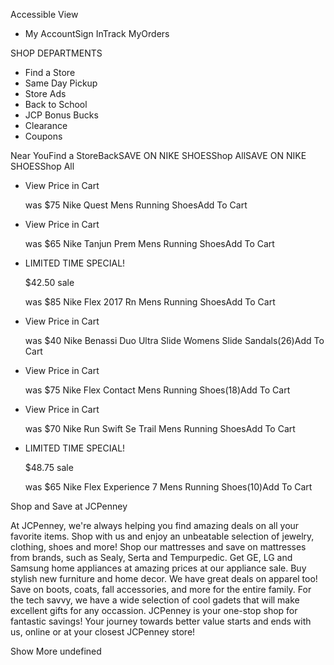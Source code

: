 Accessible View

*   My AccountSign InTrack MyOrders

SHOP DEPARTMENTS

*   Find a Store
*   Same Day Pickup
*   Store Ads
*   Back to School
*   JCP Bonus Bucks
*   Clearance
*   Coupons

Near YouFind a StoreBackSAVE ON NIKE SHOESShop AllSAVE ON NIKE SHOESShop All

*   View Price in Cart
    
    was $75 Nike Quest Mens Running ShoesAdd To Cart
*   View Price in Cart
    
    was $65 Nike Tanjun Prem Mens Running ShoesAdd To Cart
*   LIMITED TIME SPECIAL!
    
    $42.50 sale
    
    was $85 Nike Flex 2017 Rn Mens Running ShoesAdd To Cart
*   View Price in Cart
    
    was $40 Nike Benassi Duo Ultra Slide Womens Slide Sandals(26)Add To Cart
*   View Price in Cart
    
    was $75 Nike Flex Contact Mens Running Shoes(18)Add To Cart
*   View Price in Cart
    
    was $70 Nike Run Swift Se Trail Mens Running ShoesAdd To Cart
*   LIMITED TIME SPECIAL!
    
    $48.75 sale
    
    was $65 Nike Flex Experience 7 Mens Running Shoes(10)Add To Cart

Shop and Save at JCPenney

At JCPenney, we're always helping you find amazing deals on all your favorite items. Shop with us and enjoy an unbeatable selection of jewelry, clothing, shoes and more! Shop our mattresses and save on mattresses from brands, such as Sealy, Serta and Tempurpedic. Get GE, LG and Samsung home appliances at amazing prices at our appliance sale. Buy stylish new furniture and home decor. We have great deals on apparel too! Save on boots, coats, fall accessories, and more for the entire family. For the tech savvy, we have a wide selection of cool gadets that will make excellent gifts for any occassion. JCPenney is your one-stop shop for fantastic savings! Your journey towards better value starts and ends with us, online or at your closest JCPenney store!

Show More undefined